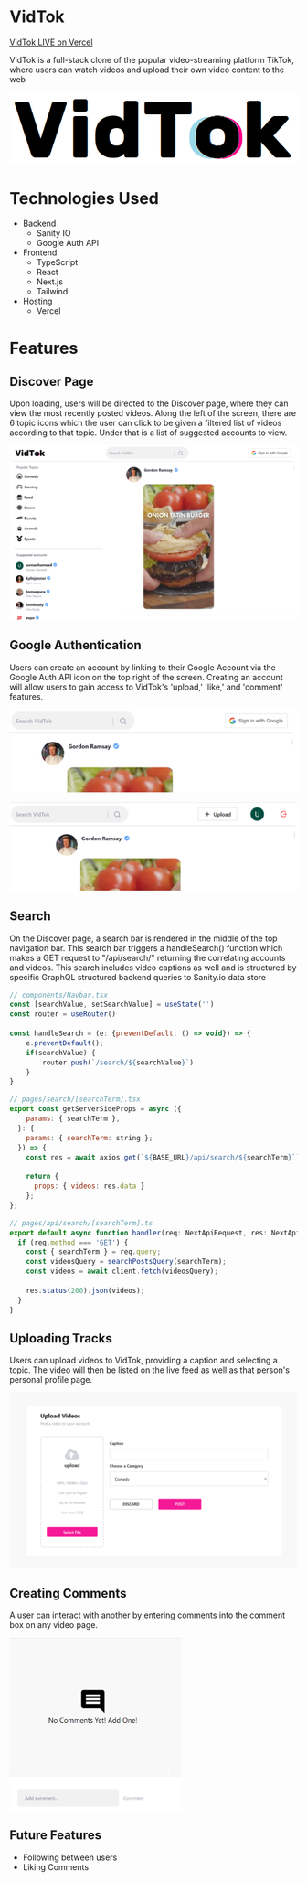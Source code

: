 # VidTok

[VidTok LIVE on Vercel](https://vidtok-eta.vercel.app/)

VidTok is a full-stack clone of the popular video-streaming platform TikTok, where users can watch videos and upload their own video content to the web

<img src="utils/vidtok-logo.png"></img>

# Technologies Used

* Backend 
  * Sanity IO
  * Google Auth API
* Frontend
  * TypeScript
  * React
  * Next.js
  * Tailwind
* Hosting
  * Vercel

# Features

## Discover Page

Upon loading, users will be directed to the Discover page, where they can view the most recently posted videos. Along the left of the screen, there are 6 topic icons which the user can click to be given a filtered list of videos according to that topic. Under that is a list of suggested accounts to view.

<img src="utils/discover-signed-out.png"></img>

## Google Authentication

Users can create an account by linking to their Google Account via the Google Auth API icon on the top right of the screen. Creating an account will allow users to gain access to VidTok's 'upload,' 'like,' and 'comment' features.

<img src="utils/discover-signed-out-close.png"></img>

<img src="utils/discover-signed-in-close.png"></img>

## Search

On the Discover page, a search bar is rendered in the middle of the top navigation bar. This search bar triggers a handleSearch() function which makes a GET request to "/api/search/" returning the correlating accounts and videos. This search includes video captions as well and is structured by specific GraphQL structured backend queries to Sanity.io data store

```javascript
// components/Navbar.tsx
const [searchValue, setSearchValue] = useState('')
const router = useRouter()

const handleSearch = (e: {preventDefault: () => void}) => {
    e.preventDefault();
    if(searchValue) {
        router.push(`/search/${searchValue}`)
    }
}

```

```javascript
// pages/search/[searchTerm].tsx
export const getServerSideProps = async ({
    params: { searchTerm },
  }: {
    params: { searchTerm: string };
  }) => {
    const res = await axios.get(`${BASE_URL}/api/search/${searchTerm}`);
  
    return {
      props: { videos: res.data }
    };
};

```

```javascript
// pages/api/search/[searchTerm].ts
export default async function handler(req: NextApiRequest, res: NextApiResponse) {
  if (req.method === 'GET') {
    const { searchTerm } = req.query;
    const videosQuery = searchPostsQuery(searchTerm);
    const videos = await client.fetch(videosQuery);

    res.status(200).json(videos);
  }
}

```

## Uploading Tracks

Users can upload videos to VidTok, providing a caption and selecting a topic. The video will then be listed on the live feed as well as that person's personal profile page.

<img src="utils/upload.png"></img>

## Creating Comments

A user can interact with another by entering comments into the comment box on any video page.

<img src="utils/comments1.png" align=top style="width:300px;"></img>

## Future Features
* Following between users
* Liking Comments 